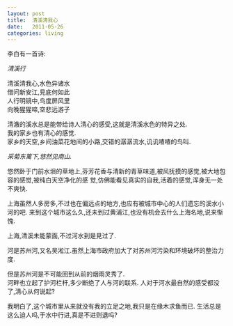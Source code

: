 ```yaml
---
layout: post
title:  清溪清我心
date:   2011-05-26  
categories: living
---
```


李白有一首诗:

*清溪行*

清溪清我心,水色异诸水  
借问新安江,見底何如此  
人行明镜中,鸟度屏风里  
向晚猩猩啼,空悲远游子    
  
清澈的溪水总是能带给诗人清心的感受,这就是清溪水色的特异之处.  
我的家乡也有清心的感觉.  
家乡的天空,乡间油菜花地间的小路,交错的潺潺流水,讥讥喳喳的鸟叫.  

*采菊东篱下,悠然见南山.*    

悠然卧于门前水垻的草地上,芬芳花香与清新的青草味道,被风抚摸的感觉,被大地包容的感觉,被纯白天空净化的感
觉,仿佛能看见真实的自我,活着的感觉,浑身无一处不爽快.  

上海虽然人多房多,不过也在偏远点的地方,也应有被城市中心的人们遗忘的溪水小河的吧.   来到这个城市这么久,还未到过黄浦江,也没有机会去什么上海名地,说来惭愧.  

上海,清溪未能蒙面,不过河水到是見过了.  

河是苏州河,又名吴淞江.虽然上海市政府加大了对苏州河污染和环境破坏的整治力度.  

但是苏州河是不可能回到从前的烟雨灵秀了.  
河畔也立起了护河栏杆,多少断绝了人与河的联系.  人对于河水最自然的感受都没了,清心从何说起?  

我明白了,这个城市里从来就没有我的立足之地,我只是在缘木求鱼而已.  生活总是这么迫人吗,于水中行进,真是不进则退吗?  
